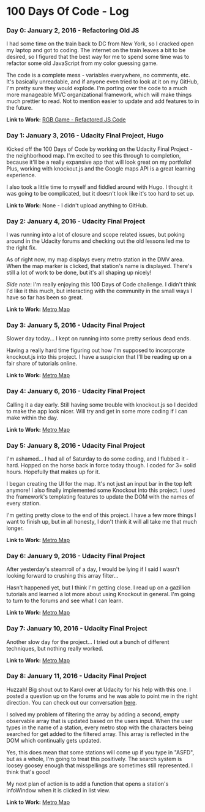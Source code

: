 # 100 Days Of Code - Log

### Day 0: January 2, 2016 - Refactoring Old JS

I had some time on the train back to DC from New York, so I cracked open my laptop and got to coding. The internet on the train leaves a bit to be desired, so I figured that the best way for me to spend some time was to refactor some old JavaScript from my color guessing game.

The code is a complete mess - variables everywhere, no comments, etc. It's basically unreadable, and if anyone even tried to look at it on my GitHub, I'm pretty sure they would explode. I'm porting over the code to a much more manageable MVC organizational framework, which will make things much prettier to read. Not to mention easier to update and add features to in the future.

**Link to Work:** [RGB Game - Refactored JS Code](https://github.com/leo-generali/rgb-game/blob/refactoredCode/js/app.js)

### Day 1: January 3, 2016 - Udacity Final Project, Hugo

Kicked off the 100 Days of Code by working on the Udacity Final Project - the neighborhood map. I'm excited to see this through to completion, because it'll be a really expansive app that will look great on my portfolio! Plus, working with knockout.js and the Google maps API is a great learning experience.

I also took a little time to myself and fiddled around with Hugo. I thought it was going to be complicated, but it doesn't look like it's too hard to set up.

**Link to Work:** None - I didn't upload anything to GitHub.

### Day 2: January 4, 2016 - Udacity Final Project

I was running into a lot of closure and scope related issues, but poking around in the Udacity forums and checking out the old lessons led me to the right fix.

As of right now, my map displays every metro station in the DMV area. When the map marker is clicked, that station's name is displayed. There's still a lot of work to be done, but it's all shaping up nicely!

*Side note*: I'm really enjoying this 100 Days of Code challenge. I didn't think I'd like it this much, but interacting with the community in the small ways I have so far has been so great.

**Link to Work:** [Metro Map](https://github.com/leo-generali/metro-map/blob/master/js/app.js)

### Day 3: January 5, 2016 - Udacity Final Project

Slower day today... I kept on running into some pretty serious dead ends. 

Having a really hard time figuring out how I'm supposed to incorporate knockout.js into this project. I have a suspicion that I'll be reading up on a fair share of tutorials online.

**Link to Work:** [Metro Map](https://github.com/leo-generali/metro-map/)

### Day 4: January 6, 2016 - Udacity Final Project

Calling it a day early. Still having some trouble with knockout.js so I decided to make the app look nicer. Will try and get in some more coding if I can make within the day.

**Link to Work:** [Metro Map](https://github.com/leo-generali/metro-map/)

### Day 5: January 8, 2016 - Udacity Final Project

I'm ashamed... I had all of Saturday to do some coding, and I flubbed it - hard. Hopped on the horse back in force today though. I coded for 3+ solid hours. Hopefully that makes up for it.

 I began creating the UI for the map. It's not just an input bar in the top left anymore! I also finally implemented some Knockout into this project. I used the framework's templating features to update the DOM with the names of every station.

I'm getting pretty close to the end of this project. I have a few more things I want to finish up, but in all honesty, I don't think it will all take me that much longer.

**Link to Work:** [Metro Map](https://github.com/leo-generali/metro-map/)

### Day 6: January 9, 2016 - Udacity Final Project

After yesterday's steamroll of a day, I would be lying if I said I wasn't looking forward to crushing this array filter...

Hasn't happened yet, but I think I'm getting close. I read up on a gazillion tutorials and learned a lot more about using Knockout in general. I'm going to turn to the forums and see what I can learn.

**Link to Work:** [Metro Map](https://github.com/leo-generali/metro-map/)

### Day 7: January 10, 2016 - Udacity Final Project

Another slow day for the project... I tried out a bunch of different techniques, but nothing really worked.

**Link to Work:** [Metro Map](https://github.com/leo-generali/metro-map/)

### Day 8: January 11, 2016 - Udacity Final Project

Huzzah! Big shout out to Karol over at Udacity for his help with this one. I posted a question up on the forums and he was able to point me in the right direction. You can check out our conversation [here](https://discussions.udacity.com/t/looking-for-help-filtering-through-array/208860/5?u=leo.generali).

I solved my problem of filtering the array by adding a second, empty observable array that is updated based on the users input. When the user types in the name of a station, every metro stop with the characters being searched for get added to the filtered array. This array is reflected in the DOM which continually gets updated.

Yes, this does mean that some stations will come up if you type in "ASFD", but as a whole, I'm going to treat this positively. The search system is loosey goosey enough that misspellings are sometimes still represented. I think that's good!

My next plan of action is to add a function that opens a station's infoWindow when it is clicked in list view.  

**Link to Work:** [Metro Map](https://github.com/leo-generali/metro-map/)


